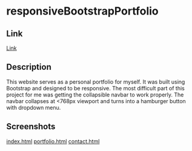 # responsiveBootstrapPortfolio

## Link

[Link](https://seff0.github.io/responsiveBootstrapPortfolio/index.html)

## Description

This website serves as a personal portfolio for myself. It was built using Bootstrap and designed to be responsive. The most difficult part of this project for me was getting the collapsible navbar to work properly. The navbar collapses at <768px viewport and turns into a hamburger button with dropdown menu.

## Screenshots

[index.html](./assets/screenshots/index.png)
[portfolio.html](./assets/screenshots/portfolio.png)
[contact.html](./assets/screenshots/contact.png)
